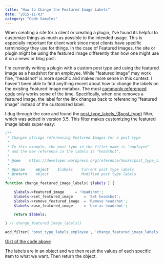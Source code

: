 ```yaml
---
title: "How to Change the Featured Image Labels"
date: "2015-11-03"
category: "Code Samples"
---
```


When creating a site for a client or creating a plugin, I've found its helpful to customize things as much as possible to the intended usage. This is especially important for client work since most clients have specific terminology they use for things. In the case of Featured Images, the site or plugin might be using the featured image differently than how one might use it on a news or blog post.

I'm currently writing a plugin with a custom post type and using the featured image as a headshot for an employee. While "featured image" may work fine, "headshot" is more specific and makes more sense in this context. I haven't been able to find anything recent about how to change the labels on the existing Featured Image metabox. The most [commonly referenced code](http://themergency.com/featured-image-metabox-customization/) only works some of the time. Specifically, when one removes a featured image, the label for the link changes back to referencing "featured image" instead of the customized label.

I dug through the core and found the [post\_type\_labels\_{$post\_type}](https://developer.wordpress.org/reference/hooks/post_type_labels_post_type/) filter, which was added in version 3.5. This filter makes customizing the featured image labels super easy:

```php
/**
 * Changes strings referencing Featured Images for a post type
 * 
 * In this example, the post type in the filter name is "employee" 
 * and the new reference in the labels is "headshot".
 *
 * @see    https://developer.wordpress.org/reference/hooks/post_type_labels_post_type/
 *
 * @param     object    $labels    Current post type labels
 * @return    object               Modified post type labels
 */
function change_featured_image_labels( $labels ) {

    $labels->featured_image 	= 'Headshot';
    $labels->set_featured_image 	= 'Set headshot';
    $labels->remove_featured_image 	= 'Remove headshot';
    $labels->use_featured_image 	= 'Use as headshot';

    return $labels;

} // change_featured_image_labels()

add_filter( 'post_type_labels_employee', 'change_featured_image_labels', 10, 1 );
```

[Gist of the code above](https://gist.github.com/slushman/454cc8b26c330727df13)

The labels are in an object and we then reset the values of each specific item to what we want. Then return the object.
